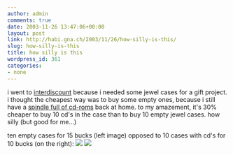 ```yaml
---
author: admin
comments: true
date: 2003-11-26 13:47:06+00:00
layout: post
link: http://habi.gna.ch/2003/11/26/how-silly-is-this/
slug: how-silly-is-this
title: how silly is this
wordpress_id: 361
categories:
- none
---
```


i went to [interdiscount](http://www.interdiscount.ch/) because i needed some jewel cases for a gift project.
i thought the cheapest way was to buy some empty ones, because i still have a [spindle full of cd-roms](http://www.arp.com/scripts/wgate/ww20/~flNlc3Npb249UDAxOmN4c3NwaWc0OjAwMDEuMDExZS5kZjdmMzc1NiZ+aHR0cF9jb250ZW50X2NoYXJzZXQ9aXNvLTg4NTktMSZ+U3RhdGU9NTg3Mi4wMDkuMDguMDc=?selected_area=0000000815&selected_item=0000000088&~okcode=ITEM&shop=1&~selhie1=6&~ss=&~pp=&~tn=&~tv=) back at home.
to my amazement, it's 30% cheaper to buy 10 cd's in the case than to buy 10 empty jewel cases.
how silly (but good for me...)

ten empty cases for 15 bucks (left image) opposed to 10 cases with cd's for 10 bucks (on the right):
[![](http://habi.gna.ch/blog/images/cdleerhuellen-tm.jpg)](http://habi.gna.ch/blog/images/cdleerhuellen.jpg) [![](http://habi.gna.ch/blog/images/cdmithuellen-tm.jpg)](http://habi.gna.ch/blog/images/cdmithuellen.jpg)
